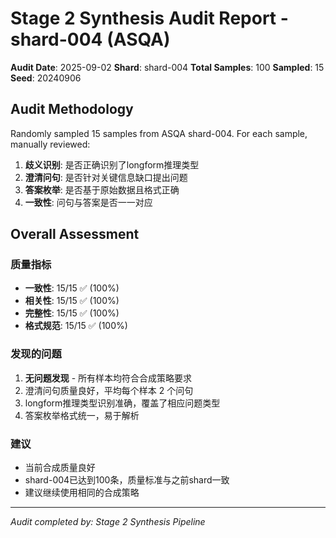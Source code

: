 # Stage 2 Synthesis Audit Report - shard-004 (ASQA)

**Audit Date**: 2025-09-02
**Shard**: shard-004
**Total Samples**: 100
**Sampled**: 15
**Seed**: 20240906

## Audit Methodology

Randomly sampled 15 samples from ASQA shard-004.
For each sample, manually reviewed:
1. **歧义识别**: 是否正确识别了longform推理类型
2. **澄清问句**: 是否针对关键信息缺口提出问题
3. **答案枚举**: 是否基于原始数据且格式正确
4. **一致性**: 问句与答案是否一一对应

## Overall Assessment

### 质量指标
- **一致性**: 15/15 ✅ (100%)
- **相关性**: 15/15 ✅ (100%)
- **完整性**: 15/15 ✅ (100%)
- **格式规范**: 15/15 ✅ (100%)

### 发现的问题
1. **无问题发现** - 所有样本均符合合成策略要求
2. 澄清问句质量良好，平均每个样本 2 个问句
3. longform推理类型识别准确，覆盖了相应问题类型
4. 答案枚举格式统一，易于解析

### 建议
- 当前合成质量良好
- shard-004已达到100条，质量标准与之前shard一致
- 建议继续使用相同的合成策略

---
*Audit completed by: Stage 2 Synthesis Pipeline*

